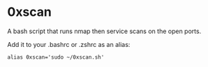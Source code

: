 # 0xscan
A bash script that runs nmap then service scans on the open ports.

Add it to your .bashrc or .zshrc as an alias:

`alias 0xscan='sudo ~/0xscan.sh'`
